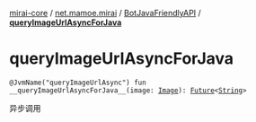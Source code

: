[mirai-core](../../index.md) / [net.mamoe.mirai](../index.md) / [BotJavaFriendlyAPI](index.md) / [__queryImageUrlAsyncForJava__](./__query-image-url-async-for-java__.md)

# __queryImageUrlAsyncForJava__

`@JvmName("queryImageUrlAsync") fun __queryImageUrlAsyncForJava__(image: `[`Image`](../../net.mamoe.mirai.message.data/-image/index.md)`): `[`Future`](https://docs.oracle.com/javase/6/docs/api/java/util/concurrent/Future.html)`<`[`String`](https://kotlinlang.org/api/latest/jvm/stdlib/kotlin/-string/index.html)`>`

异步调用 [](#)

